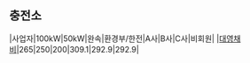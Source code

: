 ## 충전소
|사업자|100kW|50kW|완속|환경부/한전|A사|B사|C사|비회원|
|[대영채비](chaevi.co.kr/Menus/Charger/Find.aspx)|265|250|200|309.1|292.9|292.9|
